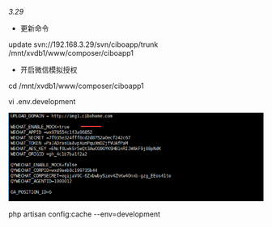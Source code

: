 _3.29_

* 更新命令

update svn://192.168.3.29/svn/ciboapp/trunk /mnt/xvdb1/www/composer/ciboapp1

* 开启微信模拟授权

cd /mnt/xvdb1/www/composer/ciboapp1

vi .env.development

![](/assets/laravel微信模拟授权.png)

php artisan config:cache  --env=development







